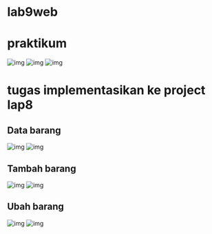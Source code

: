# lab9web

# praktikum
![img](https://github.com/luffy-arc/lab9web/blob/main/Screenshot%202023-12-05%20063201.png)
![img](https://github.com/luffy-arc/lab9web/blob/main/Screenshot%202023-12-05%20063216.png)
![img](https://github.com/luffy-arc/lab9web/blob/main/Screenshot%202023-12-05%20063241.png)

# tugas implementasikan ke project lap8
## Data barang
![img](https://github.com/luffy-arc/lab9web/blob/main/Screenshot%20(75).png)
![img](https://github.com/luffy-arc/lab9web/blob/main/Screenshot%20(76).png)
## Tambah barang 
![img](https://github.com/luffy-arc/lab9web/blob/main/Screenshot%20(74).png)
![img](https://github.com/luffy-arc/lab9web/blob/main/Screenshot%20(77).png)
## Ubah barang
![img](https://github.com/luffy-arc/lab9web/blob/main/Screenshot%20(71).jpg)
![img](https://github.com/luffy-arc/lab9web/blob/main/Screenshot%20(78).png)
